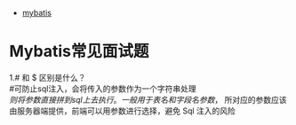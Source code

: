 - [mybatis](#mybatis)

# Mybatis常见面试题
1.# 和 $ 区别是什么？  
#可防止sql注入，会将传入的参数作为一个字符串处理  
${}则将参数直接拼到sql上去执行。一般用于表名和字段名参数，$ 所对应的参数应该由服务器端提供，前端可以用参数进行选择，避免 Sql 注入的风险
